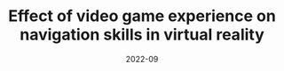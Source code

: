 ---
title: Effect of video game experience on navigation skills in virtual reality
type: Bachelor Thesis
slug: 2022-bc-rackova
date: 2022-09
authors: Račková, Viktorie
authorsSlug: ["viktorie-rackova"]
category: Bachelor thesis
journal: Faculty of Humanities, Charles University
url: https://dspace.cuni.cz/handle/20.500.11956/177754
---